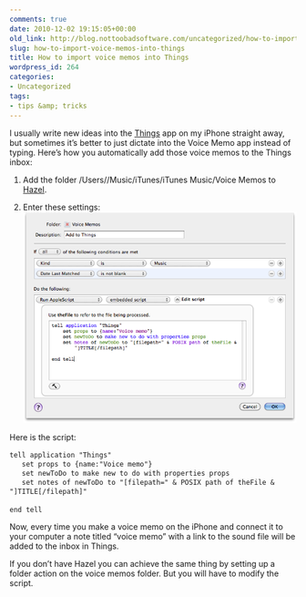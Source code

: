 ```yaml
---
comments: true
date: 2010-12-02 19:15:05+00:00
old_link: http://blog.nottoobadsoftware.com/uncategorized/how-to-import-voice-memos-into-things/
slug: how-to-import-voice-memos-into-things
title: How to import voice memos into Things
wordpress_id: 264
categories: 
- Uncategorized
tags:
- tips &amp; tricks
---
```


I usually write new ideas into the [Things](http://culturedcode.com/things/) app on my iPhone straight away, but sometimes it’s better to just dictate into the Voice Memo app instead of typing. Here’s how you automatically add those voice memos to the Things inbox:

<!-- more -->
    
  1. Add the folder /Users/<your username>/Music/iTunes/iTunes Music/Voice Memos to [Hazel](http://www.noodlesoft.com/hazel.php).

    
  2. Enter these settings:
[![Screenshot of settings in Hazel](/media/old/system-preferences.png)](/media/old/system-preferences.png)

Here is the script:

    
    
    tell application "Things"
       set props to {name:"Voice memo"}
       set newToDo to make new to do with properties props
       set notes of newToDo to "[filepath=" & POSIX path of theFile & "]TITLE[/filepath]"
    
    end tell
    

Now, every time you make a voice memo on the iPhone and connect it to your computer a note titled “voice memo” with a link to the sound file will be added to the inbox in Things.

If you don’t have Hazel you can achieve the same thing by setting up a folder action on the voice memos folder. But you will have to modify the script.
